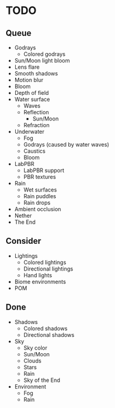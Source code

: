 # TODO

## Queue

- Godrays
    - Colored godrays
- Sun/Moon light bloom
- Lens flare
- Smooth shadows
- Motion blur
- Bloom
- Depth of field
- Water surface
    - Waves
    - Reflection
        - Sun/Moon
    - Refraction
- Underwater
    - Fog
    - Godrays (caused by water waves)
    - Caustics
    - Bloom
- LabPBR
    - LabPBR support
    - PBR textures
- Rain
    - Wet surfaces
    - Rain puddles
    - Rain drops
- Ambient occlusion
- Nether
- The End

## Consider

- Lightings
    - Colored lightings
    - Directional lightings
    - Hand lights
- Biome environments
- POM

## Done
- Shadows
    - Colored shadows
    - Directional shadows
- Sky
    - Sky color
    - Sun/Moon
    - Clouds
    - Stars
    - Rain
    - Sky of the End
- Environment
    - Fog
    - Rain
